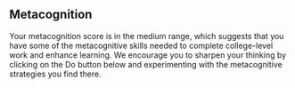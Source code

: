 ## Metacognition

Your metacognition score is in the medium range, which suggests that you have some of the metacognitive skills needed to complete college-level work and enhance learning. We encourage you to sharpen your thinking by clicking on the Do button below and experimenting with the metacognitive strategies you find there. 
